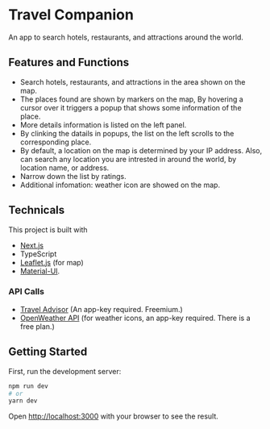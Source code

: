 # Travel Companion
An app to search hotels, restaurants, and attractions around the world.

## Features and Functions
- Search hotels, restaurants, and attractions in the area shown on the map. 
- The places found are shown by markers on the map, By hovering a cursor over it triggers a popup that shows some information of the place. 
- More details information is listed on the left panel.
- By clinking the datails in popups, the list on the left scrolls to the corresponding place.
- By default, a location on the map is determined by your IP address. Also, can search any location you are intrested in around the world,   by location name, or address.  
- Narrow down the list by ratings.
- Additional infomation: weather icon are showed on the map.

## Technicals

This project is built with 
- [Next.js](https://nextjs.org/)
- TypeScript 
- [Leaflet.js](https://react-leaflet.js.org/) (for map)
- [Material-UI](https://mui.com/).

### API Calls
- [Travel Advisor](https://rapidapi.com/apidojo/api/travel-advisor/) (An app-key required. Freemium.)
- [OpenWeather API](https://openweathermap.org/api) (for weather icons, an app-key required. There is a free plan.)

## Getting Started

First, run the development server:

```bash
npm run dev
# or
yarn dev
```

Open [http://localhost:3000](http://localhost:3000) with your browser to see the result.
